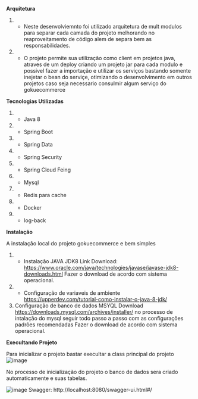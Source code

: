 **Arquitetura**
1. - Neste desenvolviemnto foi utilizado arquitetura de mult modulos para separar cada camada do projeto melhorando no reaproveitamento de código
alem de separa bem as responsabilidades.
2. - O projeto permite sua utilização como client em projetos java, atraves de um deploy criando um projeto jar para cada modulo e possivel
fazer a importação e utilizar os serviços bastando somente inejetar o bean do serviçe, otimizando o desenvolvimento em outros projetos caso seja necessario
consulmir algum serviço do gokuecommerce

**Tecnologias Utilizadas**

1. - Java 8
2. - Spring Boot
3. - Spring Data
4. - Spring Security
5. - Spring Cloud Feing
6. - Mysql
7. - Redis para cache
8. - Docker
9. - log-back


**Instalação**

A instalação local do projeto gokuecommerce e bem simples
1. - Instalação JAVA JDK8
      Link Download: https://www.oracle.com/java/technologies/javase/javase-jdk8-downloads.html
      Fazer o download de acordo com sistema operacional.
2. - Configuração de variaveis de ambiente
      https://upperdev.com/tutorial-como-instalar-o-java-8-jdk/  
3. Configuração de banco de dados MSYQL Download
      https://downloads.mysql.com/archives/installer/
   no processo de intalação do mysql seguir todo passo a passo com as configurações padrões recomendadas
   Fazer o download de acordo com sistema operacional.
  
**Execultando Projeto**

Para inicializar o projeto bastar execultar a class principal do projeto
![image](https://user-images.githubusercontent.com/6999602/120252476-05336980-c25b-11eb-8ce2-c885bf3c5989.png)

No processo de inicialização do projeto o banco de dados sera criado automaticamente e suas tabelas.


![image](https://user-images.githubusercontent.com/6999602/120252975-89d2b780-c25c-11eb-9014-a2ff0e9d9f1b.png)
Swagger: http://localhost:8080/swagger-ui.html#/






  
